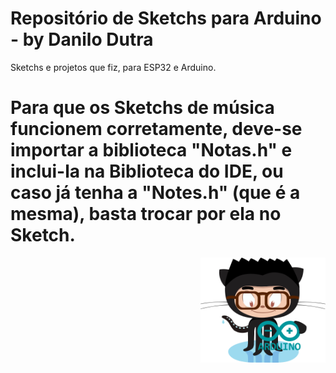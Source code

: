 # Repositório de Sketchs para Arduino - by Danilo Dutra

Sketchs e projetos que fiz, para ESP32 e Arduino.

# Para que os Sketchs de música funcionem corretamente, deve-se importar a biblioteca "Notas.h" e inclui-la na Biblioteca do IDE, ou caso já tenha a "Notes.h" (que é a mesma), basta trocar por ela no Sketch.

<img align="right" src="/img/meu-avatar-arduino.png" width="200">
